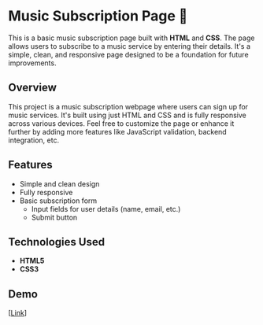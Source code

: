 # Music Subscription Page 🎵

This is a basic music subscription page built with **HTML** and **CSS**. The page allows users to subscribe to a music service by entering their details. It's a simple, clean, and responsive page designed to be a foundation for future improvements.

## Overview

This project is a music subscription webpage where users can sign up for music services. It's built using just HTML and CSS and is fully responsive across various devices. Feel free to customize the page or enhance it further by adding more features like JavaScript validation, backend integration, etc.

## Features

- Simple and clean design
- Fully responsive
- Basic subscription form
  - Input fields for user details (name, email, etc.)
  - Submit button

## Technologies Used

- **HTML5**
- **CSS3**

## Demo

[[Link](https://sabari0307.github.io/music-subscription/)]
